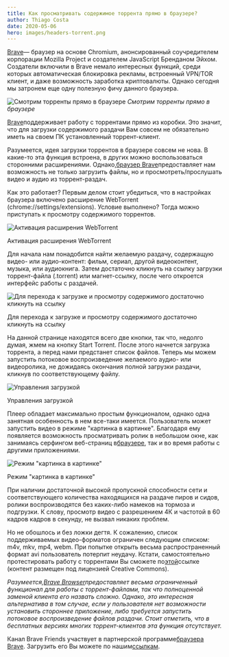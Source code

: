 ```yaml
---
title: Как просматривать содержимое торрента прямо в браузере?
author: Thiago Costa
date: 2020-05-06
hero: images/headers-torrent.png
---
```

[Brave](https://lrtracker.me/go/1eb14876-8d37-4877-a890-97a2e1cc04f0?utm_source=yandex.zen&utm_medium=article&utm_campaign=Brave%20vs%20Chrome%20M%20Test&utm_content=%D0%9A%D0%B0%D0%BA%20%D0%BF%D1%80%D0%BE%D1%81%D0%BC%D0%B0%D1%82%D1%80%D0%B8%D0%B2%D0%B0%D1%82%D1%8C%20%D1%81%D0%BE%D0%B4%D0%B5%D1%80%D0%B6%D0%B8%D0%BC%D0%BE%D0%B5%20%D1%82%D0%BE%D1%80%D1%80%D0%B5%D0%BD%D1%82%D0%B0%20%D0%BF%D1%80%D1%8F%D0%BC%D0%BE%20%D0%B2%20%D0%B1%D1%80%D0%B0%D1%83%D0%B7%D0%B5%D1%80%D0%B5%3F&utm_term=Brave&article=brave-torrent)— браузер на основе Chromium, анонсированный соучредителем корпорации Mozilla Project и создателем JavaScript Бренданом Эйхом. Создатели включили в Brave немало интересных функций, среди которых автоматическая блокировка рекламы, встроенный VPN/TOR клиент, и даже возможность заработка криптовалюты. Однако сегодня мы затронем еще одну полезную фичу данного браузера.

![Смотрим торренты прямо в браузере](https://avatars.mds.yandex.net/get-zen_doc/1641332/pub_5e270c811e8e3f00b06daa34_5e302ea87db96606cb169aa5/scale_1200)
*Смотрим торренты прямо в браузере*



[Brave](https://lrtracker.me/go/1eb14876-8d37-4877-a890-97a2e1cc04f0?utm_source=yandex.zen&utm_medium=article&utm_campaign=Brave%20vs%20Chrome%20M%20Test&utm_content=%D0%9A%D0%B0%D0%BA%20%D0%BF%D1%80%D0%BE%D1%81%D0%BC%D0%B0%D1%82%D1%80%D0%B8%D0%B2%D0%B0%D1%82%D1%8C%20%D1%81%D0%BE%D0%B4%D0%B5%D1%80%D0%B6%D0%B8%D0%BC%D0%BE%D0%B5%20%D1%82%D0%BE%D1%80%D1%80%D0%B5%D0%BD%D1%82%D0%B0%20%D0%BF%D1%80%D1%8F%D0%BC%D0%BE%20%D0%B2%20%D0%B1%D1%80%D0%B0%D1%83%D0%B7%D0%B5%D1%80%D0%B5%3F&utm_term=Brave&article=brave-torrent)поддерживает работу с торрентами прямо из коробки. Это значит, что для загрузки содержимого раздачи Вам совсем не обязательно иметь на своем ПК установленный торрент-клиент.

Разумеется, идея загрузки торрентов в браузере совсем не нова. В какие-то эта функция встроена, в других можно воспользоваться сторонними расширениями. Однако,[браузер Brave](https://lrtracker.me/go/1eb14876-8d37-4877-a890-97a2e1cc04f0?utm_source=yandex.zen&utm_medium=article&utm_campaign=Brave%20vs%20Chrome%20M%20Test&utm_content=%D0%9A%D0%B0%D0%BA%20%D0%BF%D1%80%D0%BE%D1%81%D0%BC%D0%B0%D1%82%D1%80%D0%B8%D0%B2%D0%B0%D1%82%D1%8C%20%D1%81%D0%BE%D0%B4%D0%B5%D1%80%D0%B6%D0%B8%D0%BC%D0%BE%D0%B5%20%D1%82%D0%BE%D1%80%D1%80%D0%B5%D0%BD%D1%82%D0%B0%20%D0%BF%D1%80%D1%8F%D0%BC%D0%BE%20%D0%B2%20%D0%B1%D1%80%D0%B0%D1%83%D0%B7%D0%B5%D1%80%D0%B5%3F&utm_term=%D0%B1%D1%80%D0%B0%D1%83%D0%B7%D0%B5%D1%80%20Brave&article=brave-torrent)предоставляет нам возможность не только загрузить файлы, но и просмотреть/прослушать видео и аудио из торрент-раздач.

Как это работает? Первым делом стоит убедиться, что в настройках браузера включено расширение WebTorrent (chrome://settings/extensions). Условие выполнено? Тогда можно приступать к просмотру содержимого торрентов.

![Активация расширения WebTorrent](https://avatars.mds.yandex.net/get-zen_doc/1950904/pub_5e270c811e8e3f00b06daa34_5e299f81c49f2900ae172261/scale_600)

Активация расширения WebTorrent



Для начала нам понадобится найти желаемую раздачу, содержащую видео- или аудио-контент: фильм, сериал, другой видеоконтент, музыка, или аудиокнига. Затем достаточно кликнуть на ссылку загрузки торрент-файла (.torrent) или магнет-ссылку, после чего откроется интерфейс работы с раздачей.

![Для перехода к загрузке и просмотру содержимого достаточно кликнуть на ссылку](https://avatars.mds.yandex.net/get-zen_doc/1360848/pub_5e270c811e8e3f00b06daa34_5e270d04bb892c00ade6ac91/scale_600)

Для перехода к загрузке и просмотру содержимого достаточно кликнуть на ссылку



На данной странице находятся всего две кнопки, так что, недолго думая, жмем на кнопку Start Torrent. После этого начнется загрузка торрента, а перед нами предстанет список файлов. Теперь мы можем запустить потоковое воспроизведение желаемого аудио- или видеоролика, не дожидаясь окончания полной загрузки раздачи, кликнув по соответствующему файлу.

![Управления загрузкой](https://avatars.mds.yandex.net/get-zen_doc/1897428/pub_5e270c811e8e3f00b06daa34_5e270d1fd7859b00b690f67c/scale_600)

Управления загрузкой



Плеер обладает максимально простым функционалом, однако одна занятная особенность в нем все-таки имеется. Пользователь может запустить видео в режиме "картинка в картинке". Благодаря ему появляется возможность просматривать ролик в небольшом окне, как занимаясь серфингом веб-страниц в[браузере](https://lrtracker.me/go/1eb14876-8d37-4877-a890-97a2e1cc04f0?utm_source=yandex.zen&utm_medium=article&utm_campaign=Brave%20vs%20Chrome%20M%20Test&utm_content=%D0%9A%D0%B0%D0%BA%20%D0%BF%D1%80%D0%BE%D1%81%D0%BC%D0%B0%D1%82%D1%80%D0%B8%D0%B2%D0%B0%D1%82%D1%8C%20%D1%81%D0%BE%D0%B4%D0%B5%D1%80%D0%B6%D0%B8%D0%BC%D0%BE%D0%B5%20%D1%82%D0%BE%D1%80%D1%80%D0%B5%D0%BD%D1%82%D0%B0%20%D0%BF%D1%80%D1%8F%D0%BC%D0%BE%20%D0%B2%20%D0%B1%D1%80%D0%B0%D1%83%D0%B7%D0%B5%D1%80%D0%B5%3F&utm_term=%D0%B1%D1%80%D0%B0%D1%83%D0%B7%D0%B5%D1%80%D0%B5&article=brave-torrent), так и во время работы с другими приложениями.

![Режим "картинка в картинке"](https://avatars.mds.yandex.net/get-zen_doc/1581919/pub_5e270c811e8e3f00b06daa34_5e2aa8835d6c4b00af6b890d/scale_600)

Режим "картинка в картинке"

При наличии достаточной высокой пропускной способности сети и соответствующего количества находящихся на раздаче пиров и сидов, ролики воспроизводятся без каких-либо намеков на тормоза и подгрузки. К слову, просмотр видео с разрешением 4К и частотой в 60 кадров кадров в секунду, не вызвал никаких проблем.

Но не обошлось и без ложки дегтя. К сожалению, список поддерживаемых видео-форматов ограничен следующим списком: m4v, mkv, mp4, webm. При попытке открыть весьма распространенный формат avi пользователь потерпит неудачу. Кстати, самостоятельно протестировать работу с торрентами Вы сможете по[этой](http://bbb3d.renderfarming.net/download.html?utm_source=yandex.zen&utm_medium=article&utm_campaign=Brave%20vs%20Chrome%20M%20Test&utm_content=%D0%9A%D0%B0%D0%BA%20%D0%BF%D1%80%D0%BE%D1%81%D0%BC%D0%B0%D1%82%D1%80%D0%B8%D0%B2%D0%B0%D1%82%D1%8C%20%D1%81%D0%BE%D0%B4%D0%B5%D1%80%D0%B6%D0%B8%D0%BC%D0%BE%D0%B5%20%D1%82%D0%BE%D1%80%D1%80%D0%B5%D0%BD%D1%82%D0%B0%20%D0%BF%D1%80%D1%8F%D0%BC%D0%BE%20%D0%B2%20%D0%B1%D1%80%D0%B0%D1%83%D0%B7%D0%B5%D1%80%D0%B5%3F&utm_term=%D1%8D%D1%82%D0%BE%D0%B9%20)ссылке (контент размещен под лицензией Creative Commons).

*Разумеется,[Brave Browser](https://lrtracker.me/go/1eb14876-8d37-4877-a890-97a2e1cc04f0?utm_source=yandex.zen&utm_medium=article&utm_campaign=Brave%20vs%20Chrome%20M%20Test&utm_content=%D0%9A%D0%B0%D0%BA%20%D0%BF%D1%80%D0%BE%D1%81%D0%BC%D0%B0%D1%82%D1%80%D0%B8%D0%B2%D0%B0%D1%82%D1%8C%20%D1%81%D0%BE%D0%B4%D0%B5%D1%80%D0%B6%D0%B8%D0%BC%D0%BE%D0%B5%20%D1%82%D0%BE%D1%80%D1%80%D0%B5%D0%BD%D1%82%D0%B0%20%D0%BF%D1%80%D1%8F%D0%BC%D0%BE%20%D0%B2%20%D0%B1%D1%80%D0%B0%D1%83%D0%B7%D0%B5%D1%80%D0%B5%3F&utm_term=Brave%20Browser&article=brave-torrent)предоставляет весьма ограниченный функционал для работы с торрент-файлами, так что полноценной заменой клиента его назвать сложно. Однако, это интересная альтернатива в том случае, если у пользователя нет возможности установить стороннее приложение, либо требуется запустить потоковое воспроизведение файлов раздачи. Стоит отметить, что в бесплатных версиях многих торрент-клиентов эта функция отсутствует.*

Канал Brave Friends участвует в партнерской программе[браузера Brave](https://lrtracker.me/go/1eb14876-8d37-4877-a890-97a2e1cc04f0?utm_source=yandex.zen&utm_medium=article&utm_campaign=Brave%20vs%20Chrome%20M%20Test&utm_content=%D0%9A%D0%B0%D0%BA%20%D0%BF%D1%80%D0%BE%D1%81%D0%BC%D0%B0%D1%82%D1%80%D0%B8%D0%B2%D0%B0%D1%82%D1%8C%20%D1%81%D0%BE%D0%B4%D0%B5%D1%80%D0%B6%D0%B8%D0%BC%D0%BE%D0%B5%20%D1%82%D0%BE%D1%80%D1%80%D0%B5%D0%BD%D1%82%D0%B0%20%D0%BF%D1%80%D1%8F%D0%BC%D0%BE%20%D0%B2%20%D0%B1%D1%80%D0%B0%D1%83%D0%B7%D0%B5%D1%80%D0%B5%3F&utm_term=%D0%B1%D1%80%D0%B0%D1%83%D0%B7%D0%B5%D1%80%D0%B0%20Brave&article=brave-torrent). Загрузить его Вы можете по нашим[ссылкам](https://lrtracker.me/go/1eb14876-8d37-4877-a890-97a2e1cc04f0?utm_source=yandex.zen&utm_medium=article&utm_campaign=Brave%20vs%20Chrome%20M%20Test&utm_content=%D0%9A%D0%B0%D0%BA%20%D0%BF%D1%80%D0%BE%D1%81%D0%BC%D0%B0%D1%82%D1%80%D0%B8%D0%B2%D0%B0%D1%82%D1%8C%20%D1%81%D0%BE%D0%B4%D0%B5%D1%80%D0%B6%D0%B8%D0%BC%D0%BE%D0%B5%20%D1%82%D0%BE%D1%80%D1%80%D0%B5%D0%BD%D1%82%D0%B0%20%D0%BF%D1%80%D1%8F%D0%BC%D0%BE%20%D0%B2%20%D0%B1%D1%80%D0%B0%D1%83%D0%B7%D0%B5%D1%80%D0%B5%3F&utm_term=%D1%81%D1%81%D1%8B%D0%BB%D0%BA%D0%B0%D0%BC&article=brave-torrent).

<!--EndFragment-->